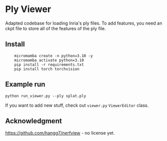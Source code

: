 # Ply Viewer
Adapted codebase for loading Inria's ply files. To add features, you need an ckpt file to store all of the features of the ply file. 

## Install 

```
    micromamba create -n python=3.10 -y
    micromamba activate python=3.10
    pip install -r requirements.txt
    pip install torch torchvision
```

## Example run
```
python run_viewer.py --ply splat.ply
```


If you want to add new stuff, check out `viewer.py` `ViewerEditor` class.


## Acknowledgment 

https://github.com/hangg7/nerfview - no license yet.
